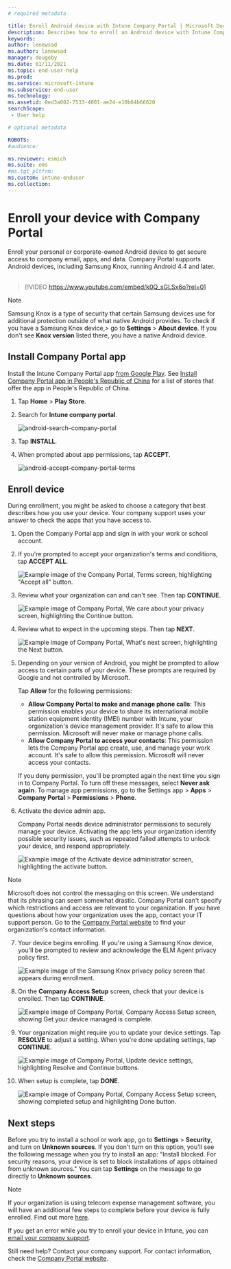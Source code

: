 ```yaml
---
# required metadata

title: Enroll Android device with Intune Company Portal | Microsoft Docs
description: Describes how to enroll an Android device with Intune Company Portal
keywords:
author: lenewsad
ms.author: lanewsad
manager: dougeby
ms.date: 01/11/2021
ms.topic: end-user-help
ms.prod:
ms.service: microsoft-intune
ms.subservice: end-user
ms.technology:
ms.assetid: 0ed3a002-7533-4001-ae24-e10b64b66620
searchScope:
 - User help

# optional metadata

ROBOTS:  
#audience:

ms.reviewer: esmich
ms.suite: ems
#ms.tgt_pltfrm:
ms.custom: intune-enduser
ms.collection: 
---
```


# Enroll your device with Company Portal  
Enroll your personal or corporate-owned Android device to get secure access to company email, apps, and data. Company Portal supports Android devices, including Samsung Knox, running Android 4.4 and later.  
</br>
> [!VIDEO https://www.youtube.com/embed/k0Q_sGLSx6o?rel=0]

> [!NOTE]
> Samsung Knox is a type of security that certain Samsung devices use for additional 
> protection outside of what native Android provides. To check if you have a Samsung Knox device,> go to **Settings** > **About device**. If you don't see **Knox version** listed there, you have a native Android device.  

## Install Company Portal app  
Install the Intune Company Portal app [from Google Play](https://play.google.com/store/apps/details?id=com.microsoft.windowsintune.companyportal). See [Install Company Portal app in People's Republic of China](install-company-portal-android-china.md) for a list of stores that offer the app in People's Republic of China.

1. Tap **Home** > **Play Store**.

2. Search for **Intune company portal**. 

    ![android-search-company-portal](./media/android-search-company-portal-2101.png)

4. Tap **INSTALL**.

5. When prompted about app permissions, tap **ACCEPT**.  

    ![android-accept-company-portal-terms](./media/and-cpinstall-3-cp-accept.png)

## Enroll device  
During enrollment, you might be asked to choose a category that best describes how you use your device. Your company support uses your answer to check the apps that you have access to.  

1. Open the Company Portal app and sign in with your work or school account.  

2. If you're prompted to accept your organization's terms and conditions, tap **ACCEPT ALL**.  

   ![Example image of the Company Portal, Terms screen, highlighting "Accept all" button.](./media/accept-terms-1911.png)  


3. Review what your organization can and can't see. Then tap **CONTINUE**.


    ![Example image of Company Portal, We care about your privacy screen, highlighting the Continue button.](./media/android-privacy-screen-1911.png)  
4. Review what to expect in the upcoming steps. Then tap **NEXT**.  

    ![Example image of Company Portal, What's next screen, highlighting the Next button.](./media/android-whats-next-1911.png)  


5. Depending on your version of Android, you might be prompted to allow access to certain parts of your device. These prompts are required by Google and not controlled by Microsoft.  

    Tap **Allow** for the following permissions:  
    * **Allow Company Portal to make and manage phone calls**: This permission enables your device to share its international mobile station equipment identity (IMEI) number with Intune, your organization's device management provider. It's safe to allow this permission. Microsoft will never make or manage phone calls.  
    * **Allow Company Portal to access your contacts**: This permission lets the Company Portal app create, use, and manage your work account.  It's safe to allow this permission. Microsoft will never access your contacts. 

    If you deny permission, you'll be prompted again the next time you sign in to Company Portal. To turn off these messages, select **Never ask again**. To manage app permissions, go to the Settings app > **Apps** > **Company Portal** > **Permissions** > **Phone**.  

6. Activate the device admin app. 

    Company Portal needs device administrator permissions to securely manage your device. Activating the app lets your organization identify possible security issues, such as repeated failed attempts to unlock your device, and respond appropriately.  

    ![Example image of the Activate device administrator screen, highlighting the activate button.](./media/activate-device-administrator-1911.png)  

> [!NOTE]
> Microsoft does not control the messaging on this screen. We understand that its phrasing can seem somewhat drastic. Company Portal can't specify which restrictions and access are relevant to your organization. If you have questions about how your organization uses the app, contact your IT support person. Go to the [Company Portal website](https://go.microsoft.com/fwlink/?linkid=2010980) to find your organization's contact information.  


7. Your device begins enrolling. If you're using a Samsung Knox device, you'll be prompted to review and acknowledge the ELM Agent privacy policy first.   

    ![Example image of the Samsung Knox privacy policy screen that appears during enrollment.](./media/and-enroll-7-knox-privacy-policy.png)  

8. On the **Company Access Setup** screen, check that your device is enrolled. Then tap **CONTINUE**.  

    ![Example image of Company Portal, Company Access Setup screen, showing Get your device managed is complete.](./media/update-settings-1911.png)  

9. Your organization might require you to update your device settings. Tap **RESOLVE** to adjust a setting. When you're done updating settings, tap **CONTINUE**.  

   ![Example image of Company Portal, Update device settings, highlighting Resolve and Continue buttons.](./media/resolve-settings-1911.png)  

10. When setup is complete, tap **DONE**.    

    ![Example image of Company Portal, Company Access Setup screen, showing completed setup and highlighting Done button.](./media/android-enrollment-done-1911.png) 

## Next steps  

Before you try to install a school or work app, go to **Settings** > **Security**, and turn on **Unknown sources**. If you don't turn on this option, you'll see the following message when you try to install an app: "Install blocked. For security reasons, your device is set to block installations of apps obtained from unknown sources." You can tap **Settings** on the message to go directly to **Unknown sources**.  

> [!Note]
> If your organization is using telecom expense management software, you will have an additional few steps to complete before your device is fully enrolled. Find out more [here](enroll-your-device-with-telecom-expense-management-android.md).

If you get an error while you try to enroll your device in Intune, you can [email your company support](send-logs-to-your-it-admin-by-email-android.md).  

Still need help? Contact your company support. For contact information, check the [Company Portal website](https://go.microsoft.com/fwlink/?linkid=2010980).  